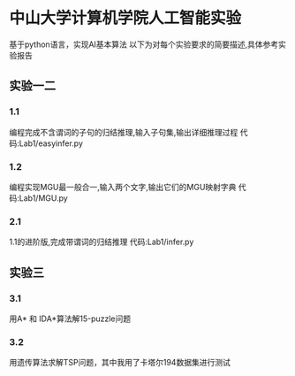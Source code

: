 # 中山大学计算机学院人工智能实验
基于python语言，实现AI基本算法
以下为对每个实验要求的简要描述,具体参考实验报告
## 实验一二
### 1.1
编程完成不含谓词的子句的归结推理,输入子句集,输出详细推理过程
代码:Lab1/easyinfer.py
### 1.2
编程实现MGU最一般合一,输入两个文字,输出它们的MGU映射字典
代码:Lab1/MGU.py
### 2.1
1.1的进阶版,完成带谓词的归结推理
代码:Lab1/infer.py

## 实验三

### 3.1
用A* 和 IDA*算法解15-puzzle问题

### 3.2
用遗传算法求解TSP问题，其中我用了卡塔尔194数据集进行测试